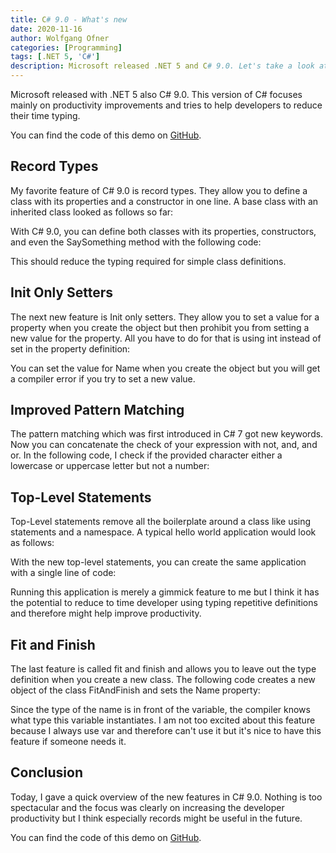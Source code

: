 ```yaml
---
title: C# 9.0 - What's new
date: 2020-11-16
author: Wolfgang Ofner
categories: [Programming]
tags: [.NET 5, 'C#']
description: Microsoft released .NET 5 and C# 9.0. Let's take a look at some cool new features of the new language version.
---
```


Microsoft released with .NET 5 also C# 9.0. This version of C# focuses mainly on productivity improvements and tries to help developers to reduce their time typing.

You can find the code of this demo on [GitHub](https://github.com/WolfgangOfner/CSharp-9.0).

## Record Types

My favorite feature of C# 9.0 is record types. They allow you to define a class with its properties and a constructor in one line. A base class with an inherited class looked as follows so far:


<script src="https://gist.github.com/WolfgangOfner/9e5a1a53c6c9a6cf5c6f6939c07bb935.js"></script>

With C# 9.0, you can define both classes with its properties, constructors, and even the SaySomething method with the following code:

<script src="https://gist.github.com/WolfgangOfner/1b887ed29ac9da953b84e7e228baaa2c.js"></script>

This should reduce the typing required for simple class definitions.

## Init Only Setters

The next new feature is Init only setters. They allow you to set a value for a property when you create the object but then prohibit you from setting a new value for the property. All you have to do for that is using int instead of set in the property definition:

<script src="https://gist.github.com/WolfgangOfner/6582de389307ebec6b3bbca1b7b15974.js"></script>

You can set the value for Name when you create the object but you will get a compiler error if you try to set a new value.

<script src="https://gist.github.com/WolfgangOfner/819753cedf01aa8a19a1fd784b4f9e6f.js"></script>

## Improved Pattern Matching
The pattern matching which was first introduced in C# 7 got new keywords. Now you can concatenate the check of your expression with not, and, and or. In the following code, I check if the provided character either a lowercase or uppercase letter but not a number:

<script src="https://gist.github.com/WolfgangOfner/6870a62e996444285cc06375dcabb147.js"></script>

## Top-Level Statements

Top-Level statements remove all the boilerplate around a class like using statements and a namespace. A typical hello world application would look as follows:

<script src="https://gist.github.com/WolfgangOfner/c7b71b2fbba5a0f9d903dd986ef0ece0.js"></script>

With the new top-level statements, you can create the same application with a single line of code:

<script src="https://gist.github.com/WolfgangOfner/af2bebb7e6c50612bd2004a8b920a09b.js"></script>

Running this application is merely a gimmick feature to me but I think it has the potential to reduce to time developer using typing repetitive definitions and therefore might help improve productivity.

## Fit and Finish

The last feature is called fit and finish and allows you to leave out the type definition when you create a new class. The following code creates a new object of the class FitAndFinish and sets the Name property:

<script src="https://gist.github.com/WolfgangOfner/77d7f6e05c29f73f1c32f886539d4b2b.js"></script>

Since the type of the name is in front of the variable, the compiler knows what type this variable instantiates. I am not too excited about this feature because I always use var and therefore can't use it but it's nice to have this feature if someone needs it.

## Conclusion

Today, I gave a quick overview of the new features in C# 9.0. Nothing is too spectacular and the focus was clearly on increasing the developer productivity but I think especially records might be useful in the future.

You can find the code of this demo on [GitHub](https://github.com/WolfgangOfner/CSharp-9.0).